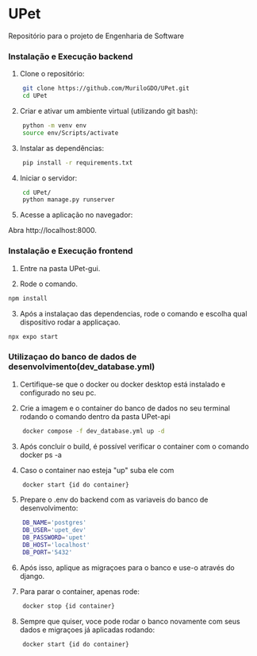 # UPet
Repositório para o projeto de Engenharia de Software

### Instalação e Execução backend
1. Clone o repositório:

``` bash
    git clone https://github.com/MuriloGDO/UPet.git
    cd UPet
```
2. Criar e ativar um ambiente virtual (utilizando git bash):

```bash
    python -m venv env
    source env/Scripts/activate
```

3. Instalar as dependências:

```bash
    pip install -r requirements.txt
```

4. Iniciar o servidor:

```bash
    cd UPet/
    python manage.py runserver
```

5. Acesse a aplicação no navegador:

Abra http://localhost:8000.

### Instalação e Execução frontend

1. Entre na pasta UPet-gui.

2. Rode o comando.
```bash
npm install
```

3. Após a instalaçao das dependencias, rode o comando e escolha qual dispositivo rodar a applicaçao.
```bash
npx expo start
```
### Utilizaçao do banco de dados de desenvolvimento(dev_database.yml)

1. Certifique-se que o docker ou docker desktop está instalado e configurado no seu pc.

2. Crie a imagem e o container do banco de dados no seu terminal rodando o comando dentro da pasta UPet-api 

```bash
    docker compose -f dev_database.yml up -d
```

3. Após concluir o build, é possível verificar o container com o comando docker ps -a

4. Caso o container nao esteja "up" suba ele com 

```bash
    docker start {id do container}
```

5. Prepare o .env do backend com as variaveis do banco de desenvolvimento:

```bash
    DB_NAME='postgres'
    DB_USER='upet_dev'
    DB_PASSWORD='upet'
    DB_HOST='localhost'
    DB_PORT='5432'
```

6. Após isso, aplique as migraçoes para o banco e use-o através do django.

7. Para parar o container, apenas rode:

```bash
    docker stop {id container}
```
8. Sempre que quiser, voce pode rodar o banco novamente com seus dados e migraçoes já aplicadas rodando:

```bash
    docker start {id do container}
```
